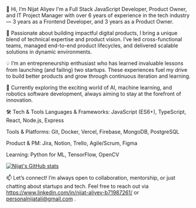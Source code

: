 👋 Hi, I’m Nijat Aliyev
I'm a Full Stack JavaScript Developer, Product Owner, and IT Project Manager with over 6 years of experience in the tech industry — 3 years as a Frontend Developer, and 3 years as a Product Owner.

🚀 Passionate about building impactful digital products, I bring a unique blend of technical expertise and product vision. I’ve led cross-functional teams, managed end-to-end product lifecycles, and delivered scalable solutions in dynamic environments.

💡 I’m an entrepreneurship enthusiast who has learned invaluable lessons from launching (and failing) two startups. These experiences fuel my drive to build better products and grow through continuous iteration and learning.

🤖 Currently exploring the exciting world of AI, machine learning, and robotics software development, always aiming to stay at the forefront of innovation.

🛠️ Tech & Tools
Languages & Frameworks: JavaScript (ES6+), TypeScript, React, Node.js, Express

Tools & Platforms: Git, Docker, Vercel, Firebase, MongoDB, PostgreSQL

Product & PM: Jira, Notion, Trello, Agile/Scrum, Figma

Learning: Python for ML, TensorFlow, OpenCV

[![Nijat's GitHub stats](https://github-readme-stats.vercel.app/api?username=nijat-ali&count_private=true&show_icons=true&theme=radical&hide_rank=false)](https://github.com/anuraghazra/github-readme-stats)

📫 Let’s connect!
I’m always open to collaboration, mentorship, or just chatting about startups and tech.
Feel free to reach out via https://www.linkedin.com/in/nijat-aliyev-b71987261/ or personalnijatali@gmail.com .
